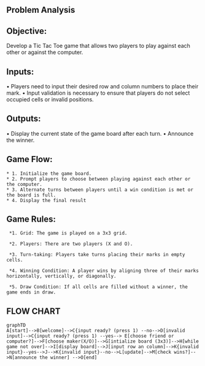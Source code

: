  ## Problem Analysis

   ## Objective: 
Develop a Tic Tac Toe game that allows two players to play against each other or against the computer.
  
   ## Inputs:
• Players need to input their desired row and column numbers to place their mark.
• Input validation is necessary to ensure that players do not select occupied cells or invalid positions.

  ## Outputs:
• Display the current state of the game board after each turn.
• Announce the winner.

## Game Flow:

    * 1. Initialize the game board.
    * 2. Prompt players to choose between playing against each other or the computer.
    * 3. Alternate turns between players until a win condition is met or the board is full.
    * 4. Display the final result

## Game Rules:

     *1. Grid: The game is played on a 3x3 grid.

     *2. Players: There are two players (X and O).

     *3. Turn-taking: Players take turns placing their marks in empty cells.

     *4. Winning Condition: A player wins by aligning three of their marks horizontally, vertically, or diagonally.

     *5. Draw Condition: If all cells are filled without a winner, the game ends in draw.


## FLOW CHART

```mermaid
graphTD
A[start]-->B[welcome]-->C{input ready? (press 1) --no-->D[invalid input]-->C{input ready? (press 1) --yes--> E[choose friend or computer?]-->F[choose maker(X/O)]-->G[intialize board (3x3)]-->H[while game not over]-->I[display board]-->J[input row an column]-->K{invalid input}--yes-->J-->K{invalid input}--no-->L[update]-->M[check wins?]-->N[announce the winner] -->O[end]















